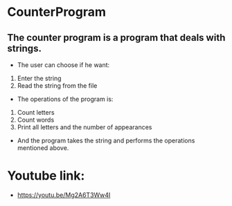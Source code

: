 # CounterProgram
## The counter program is a program that deals with strings.

* The user can choose if he want:
1. Enter the string
2. Read the string from the file 

* The operations of the program is:
1. Count letters 
2. Count words
3. Print all letters and the number of appearances	

* And the program takes the string and performs the operations mentioned above. 

# Youtube link:
* https://youtu.be/Mg2A6T3Ww4I
